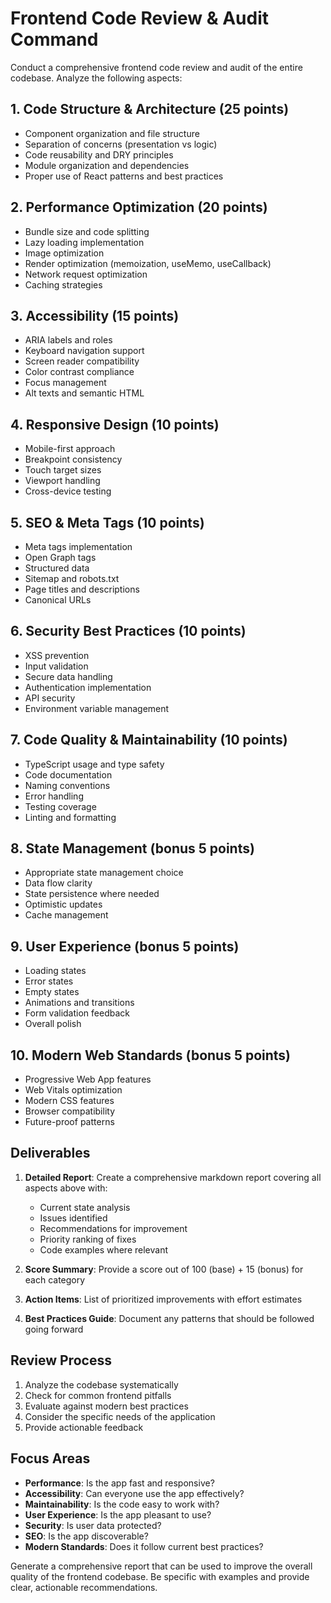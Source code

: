 # Frontend Code Review & Audit Command

Conduct a comprehensive frontend code review and audit of the entire codebase. Analyze the following aspects:

## 1. Code Structure & Architecture (25 points)
- Component organization and file structure
- Separation of concerns (presentation vs logic)
- Code reusability and DRY principles
- Module organization and dependencies
- Proper use of React patterns and best practices

## 2. Performance Optimization (20 points)
- Bundle size and code splitting
- Lazy loading implementation
- Image optimization
- Render optimization (memoization, useMemo, useCallback)
- Network request optimization
- Caching strategies

## 3. Accessibility (15 points)
- ARIA labels and roles
- Keyboard navigation support
- Screen reader compatibility
- Color contrast compliance
- Focus management
- Alt texts and semantic HTML

## 4. Responsive Design (10 points)
- Mobile-first approach
- Breakpoint consistency
- Touch target sizes
- Viewport handling
- Cross-device testing

## 5. SEO & Meta Tags (10 points)
- Meta tags implementation
- Open Graph tags
- Structured data
- Sitemap and robots.txt
- Page titles and descriptions
- Canonical URLs

## 6. Security Best Practices (10 points)
- XSS prevention
- Input validation
- Secure data handling
- Authentication implementation
- API security
- Environment variable management

## 7. Code Quality & Maintainability (10 points)
- TypeScript usage and type safety
- Code documentation
- Naming conventions
- Error handling
- Testing coverage
- Linting and formatting

## 8. State Management (bonus 5 points)
- Appropriate state management choice
- Data flow clarity
- State persistence where needed
- Optimistic updates
- Cache management

## 9. User Experience (bonus 5 points)
- Loading states
- Error states
- Empty states
- Animations and transitions
- Form validation feedback
- Overall polish

## 10. Modern Web Standards (bonus 5 points)
- Progressive Web App features
- Web Vitals optimization
- Modern CSS features
- Browser compatibility
- Future-proof patterns

## Deliverables

1. **Detailed Report**: Create a comprehensive markdown report covering all aspects above with:
   - Current state analysis
   - Issues identified
   - Recommendations for improvement
   - Priority ranking of fixes
   - Code examples where relevant

2. **Score Summary**: Provide a score out of 100 (base) + 15 (bonus) for each category

3. **Action Items**: List of prioritized improvements with effort estimates

4. **Best Practices Guide**: Document any patterns that should be followed going forward

## Review Process

1. Analyze the codebase systematically
2. Check for common frontend pitfalls
3. Evaluate against modern best practices
4. Consider the specific needs of the application
5. Provide actionable feedback

## Focus Areas

- **Performance**: Is the app fast and responsive?
- **Accessibility**: Can everyone use the app effectively?
- **Maintainability**: Is the code easy to work with?
- **User Experience**: Is the app pleasant to use?
- **Security**: Is user data protected?
- **SEO**: Is the app discoverable?
- **Modern Standards**: Does it follow current best practices?

Generate a comprehensive report that can be used to improve the overall quality of the frontend codebase. Be specific with examples and provide clear, actionable recommendations.
